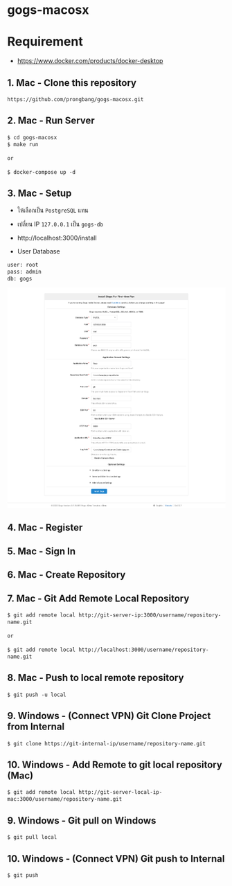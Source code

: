 # gogs-macosx

# Requirement

- https://www.docker.com/products/docker-desktop


## 1. Mac - Clone this repository

```
https://github.com/prongbang/gogs-macosx.git
```

## 2. Mac - Run Server

```
$ cd gogs-macosx
$ make run

or

$ docker-compose up -d
```

## 3. Mac - Setup

- ให้เลือกเป็น `PostgreSQL` แทน 
- เปลี่ยน IP `127.0.0.1` เป็น `gogs-db` 

- http://localhost:3000/install

- User Database
```
user: root
pass: admin
db: gogs
```

![Screenshot png](screenshot/setup.png)

## 4. Mac - Register

## 5. Mac - Sign In

## 6. Mac - Create Repository

## 7. Mac - Git Add Remote Local Repository

```
$ git add remote local http://git-server-ip:3000/username/repository-name.git

or

$ git add remote local http://localhost:3000/username/repository-name.git
```

## 8. Mac - Push to local remote repository

```
$ git push -u local
```

## 9. Windows - (Connect VPN) Git Clone Project from Internal 

```
$ git clone https://git-internal-ip/username/repository-name.git
```

## 10. Windows - Add Remote to git local repository (Mac)

```
$ git add remote local http://git-server-local-ip-mac:3000/username/repository-name.git
```

## 9. Windows - Git pull on Windows

```
$ git pull local
```

## 10. Windows - (Connect VPN) Git push to Internal

```
$ git push
```
